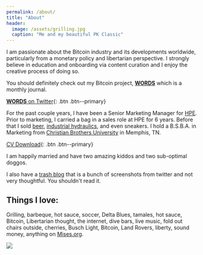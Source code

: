 ```yaml
---
permalink: /about/
title: "About"
header:
  image: /assets/grilling.jpg
  caption: "Me and my beautiful PK Classic"
---
```


I am passionate about the Bitcoin industry and its developments worldwide, particularly from a monetary policy and libertarian perspective. I strongly believe in education and onboarding via content curation and I enjoy the creative process of doing so.

You should definitely check out my Bitcoin project, [**WORDS**](https://bitcoinwords.github.io/) which is a monthly journal.

[**WORDS** on Twitter](https://twitter.com/_bitcoinwords){: .btn .btn--primary}

For the past couple years, I have been a Senior Marketing Manager for [HPE](https://www.hpe.com/). Prior to marketing, I carried a bag in a sales role at HPE for 6 years. Before that I sold [beer](http://diamondbear.com/), [industrial hydraulics](https://www.fainc.net/), and even sneakers.
I hold a B.S.B.A. in Marketing from [Christian Brothers University](https://www.cbu.edu/) in Memphis, TN. 

[CV Download](/assets/2018-08-joerodgers-cv.pdf){: .btn .btn--primary}

I am happily married and have two amazing kiddos and two sub-optimal doggos.

I also have a [trash blog](https://jrjr.posthaven.com/) that is a bunch of screenshots from twitter and not very thoughtful. You shouldn't read it. 

## Things I love:
Grilling, barbeque, hot sauce, soccer, Delta Blues, tamales, hot sauce, Bitcoin, Libertarian thought, the internet, dive bars, live music, fold out chairs outside, cherries, Busch Light, Bitcoin, Land Rovers, liberty, sound money, anything on [Mises.org](https://mises.org/).

![](https://pbs.twimg.com/media/ERFddrkWsAMftkG?format=jpg&name=medium)